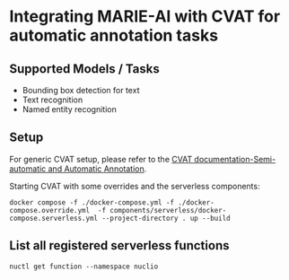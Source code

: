# Integrating MARIE-AI with CVAT for automatic annotation tasks 

## Supported Models / Tasks

* Bounding box detection for text
* Text recognition
* Named entity recognition


## Setup

For generic CVAT setup, please refer to the [CVAT documentation-Semi-automatic and Automatic Annotation](https://opencv.github.io/cvat/docs/administration/advanced/installation_automatic_annotation/).

Starting CVAT with some overrides and the serverless components:

```shell
docker compose -f ./docker-compose.yml -f ./docker-compose.override.yml  -f components/serverless/docker-compose.serverless.yml --project-directory . up --build
```

## List all registered serverless functions

```shell
nuctl get function --namespace nuclio
```
